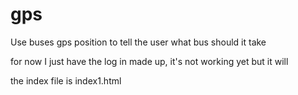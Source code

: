 # gps
Use buses gps position to tell the user what bus should it take

for now I just have the log in made up, it's not working yet but it will

the index file is index1.html
